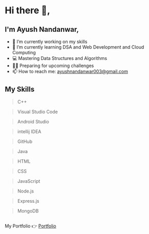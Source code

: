 # Hi there 👋,

## I'm Ayush Nandanwar, 


- 🔭 I’m currently working on my skills
- 🌱 I’m currently learning DSA and Web Development and Cloud Computing
- 💻 Mastering Data Structures and Algorithms
- 🧑‍💻 Preparing for upcoming challenges
- 📫 How to reach me: ayushnandanwar003@gmail.com

## My Skills
> C++


> Visual Studio Code


> Android Studio


> intellij IDEA


> GitHub


> Java


> HTML


> CSS


> JavaScript


> Node.js

>Express.js

>MongoDB




##
My Portfolio 👉 [Portfolio](https://bio.link/ayushn)



